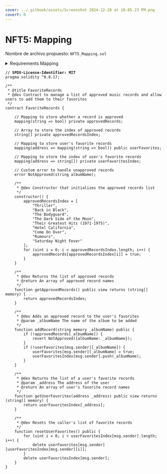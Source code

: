```yaml
---
cover: ../.gitbook/assets/Screenshot 2024-12-28 at 10.05.23 PM.png
coverY: 0
---
```


# NFT5: Mapping

Nombre de archivo propuesto: `NFT5_Mapping.sol`

<details>

<summary>Requirements Mapping</summary>

**Contract**[​](https://docs.base.org/base-learn/docs/contracts-and-basic-functions/basic-functions-exercise#contract)

Create a single contract called `FavoriteRecords`. It should not inherit from any other contracts. It should have the following properties:

#### State Variables[​](https://docs.base.org/base-learn/docs/mappings/mappings-exercise#state-variables) <a href="#state-variables" id="state-variables"></a>

The contract should have the following state variables. It is **up to you** to decide if any supporting variables are useful.

* A public mapping `approvedRecords`, which returns `true` if an album name has been added as described below, and `false` if it has not
* A mapping called `userFavorites` that indexes user addresses to a mapping of `string` record names which returns `true` or `false`, depending if the user has marked that album as a favorite

#### Loading Approved Albums[​](https://docs.base.org/base-learn/docs/mappings/mappings-exercise#loading-approved-albums) <a href="#loading-approved-albums" id="loading-approved-albums"></a>

Using the method of your choice, load `approvedRecords` with the following:

* Thriller
* Back in Black
* The Bodyguard
* The Dark Side of the Moon
* Their Greatest Hits (1971-1975)
* Hotel California
* Come On Over
* Rumours
* Saturday Night Fever

#### Get Approved Records[​](https://docs.base.org/base-learn/docs/mappings/mappings-exercise#get-approved-records) <a href="#get-approved-records" id="get-approved-records"></a>

Add a function called `getApprovedRecords`. This function should return a list of all of the names currently indexed in `approvedRecords`.

#### Add Record to Favorites[​](https://docs.base.org/base-learn/docs/mappings/mappings-exercise#add-record-to-favorites) <a href="#add-record-to-favorites" id="add-record-to-favorites"></a>

Create a function called `addRecord` that accepts an album name as a parameter. **If** the album is on the approved list, add it to the list under the address of the sender. Otherwise, reject it with a custom error of `NotApproved` with the submitted name as an argument.

#### Users' Lists[​](https://docs.base.org/base-learn/docs/mappings/mappings-exercise#users-lists) <a href="#users-lists" id="users-lists"></a>

Write a function called `getUserFavorites` that retrieves the list of favorites for a provided `address memory`.

#### Reset My Favorites[​](https://docs.base.org/base-learn/docs/mappings/mappings-exercise#reset-my-favorites) <a href="#reset-my-favorites" id="reset-my-favorites"></a>

Add a function called `resetUserFavorites` that resets `userFavorites` for the sender."

</details>

<pre class="language-solidity"><code class="lang-solidity"><strong>// SPDX-License-Identifier: MIT
</strong>pragma solidity ^0.8.17;

/**
 * @title FavoriteRecords
 * @dev Contract to manage a list of approved music records and allow users to add them to their favorites
 */
contract FavoriteRecords {
    
    // Mapping to store whether a record is approved
    mapping(string => bool) private approvedRecords;

    // Array to store the index of approved records
    string[] private approvedRecordsIndex;

    // Mapping to store user's favorite records
    mapping(address => mapping(string => bool)) public userFavorites;

    // Mapping to store the index of user's favorite records
    mapping(address => string[]) private userFavoritesIndex;

    // Custom error to handle unapproved records
    error NotApproved(string albumName);

    /**
     * @dev Constructor that initializes the approved records list
     */
    constructor() {
        approvedRecordsIndex = [
            "Thriller",
            "Back in Black",
            "The Bodyguard",
            "The Dark Side of the Moon",
            "Their Greatest Hits (1971-1975)",
            "Hotel California",
            "Come On Over",
            "Rumours",
            "Saturday Night Fever"
        ];
        for (uint i = 0; i &#x3C; approvedRecordsIndex.length; i++) {
            approvedRecords[approvedRecordsIndex[i]] = true;
        }
    }

    /**
     * @dev Returns the list of approved records
     * @return An array of approved record names
     */
    function getApprovedRecords() public view returns (string[] memory) {
        return approvedRecordsIndex;
    }

    /**
     * @dev Adds an approved record to the user's favorites
     * @param _albumName The name of the album to be added
     */
    function addRecord(string memory _albumName) public {
        if (!approvedRecords[_albumName]) {
            revert NotApproved({albumName: _albumName});
        }
        if (!userFavorites[msg.sender][_albumName]) {
            userFavorites[msg.sender][_albumName] = true;
            userFavoritesIndex[msg.sender].push(_albumName);
        }
    }

    /**
     * @dev Returns the list of a user's favorite records
     * @param _address The address of the user
     * @return An array of user's favorite record names
     */
    function getUserFavorites(address _address) public view returns (string[] memory) {
        return userFavoritesIndex[_address];
    }

    /**
     * @dev Resets the caller's list of favorite records
     */
    function resetUserFavorites() public {
        for (uint i = 0; i &#x3C; userFavoritesIndex[msg.sender].length; i++) {
            delete userFavorites[msg.sender][userFavoritesIndex[msg.sender][i]];
        }
        delete userFavoritesIndex[msg.sender];
    }
}
</code></pre>

